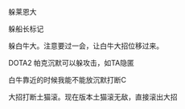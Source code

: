 躲莱恩大

躲船长标记

躲白牛大。注意要过一会，让白牛大招位移过来。

DOTA2 帕克沉默可以躲攻击，如TA隐匿

白牛靠近的时候我能不能放沉默打断C

大招打断土猫滚。现在版本土猫滚无敌，直接滚出大招
